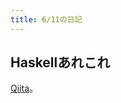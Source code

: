 ```yaml
---
title: 6/11の日記
---
```


## Haskellあれこれ

[Qiita](http://qiita.com/hiratara/items/88ffab011f6e93a88f64)。
